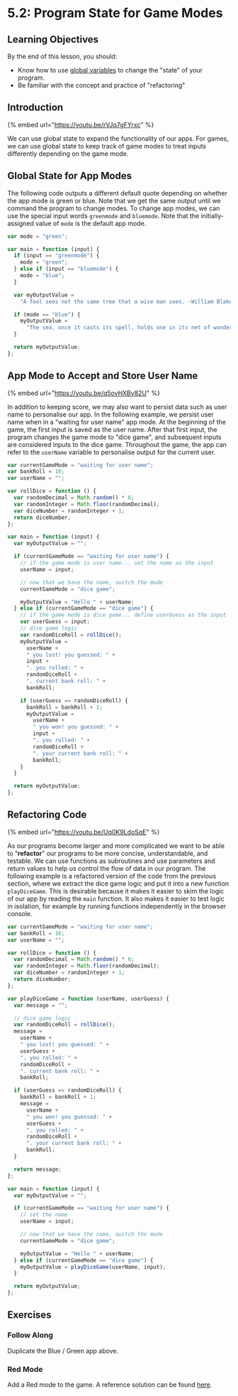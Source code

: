 # 5.2: Program State for Game Modes

## Learning Objectives

By the end of this lesson, you should:

- Know how to use [global variables](5.1-program-lifecycle-and-state.md#global-variables) to change the "state" of your program.
- Be familiar with the concept and practice of "refactoring"

## Introduction

{% embed url="https://youtu.be/rVJq7gFYrxc" %}

We can use global state to expand the functionality of our apps. For games, we can use global state to keep track of game modes to treat inputs differently depending on the game mode.

## Global State for App Modes

The following code outputs a different default quote depending on whether the app mode is green or blue. Note that we get the same output until we command the program to change modes. To change app modes, we can use the special input words `greenmode` and `bluemode`. Note that the initially-assigned value of `mode` is the default app mode.

```javascript
var mode = "green";

var main = function (input) {
  if (input == "greenmode") {
    mode = "green";
  } else if (input == "bluemode") {
    mode = "blue";
  }

  var myOutputValue =
    "A fool sees not the same tree that a wise man sees. -William Blake";

  if (mode == "blue") {
    myOutputValue =
      "The sea, once it casts its spell, holds one in its net of wonder forever. -Jacques Cousteau";
  }

  return myOutputValue;
};
```

## App Mode to Accept and Store User Name

{% embed url="https://youtu.be/q5ovHXBy82U" %}

In addition to keeping score, we may also want to persist data such as user name to personalise our app. In the following example, we persist user name when in a "waiting for user name" app mode. At the beginning of the game, the first input is saved as the user name. After that first input, the program changes the game mode to "dice game", and subsequent inputs are considered inputs to the dice game. Throughout the game, the app can refer to the `userName` variable to personalise output for the current user.

```javascript
var currentGameMode = "waiting for user name";
var bankRoll = 10;
var userName = "";

var rollDice = function () {
  var randomDecimal = Math.random() * 6;
  var randomInteger = Math.floor(randomDecimal);
  var diceNumber = randomInteger + 1;
  return diceNumber;
};

var main = function (input) {
  var myOutputValue = "";

  if (currentGameMode == "waiting for user name") {
    // if the game mode is user name... set the name as the input
    userName = input;

    // now that we have the name, switch the mode
    currentGameMode = "dice game";

    myOutputValue = "Hello " + userName;
  } else if (currentGameMode == "dice game") {
    // if the game mode is dice game... define userGuess as the input
    var userGuess = input;
    // dice game logic
    var randomDiceRoll = rollDice();
    myOutputValue =
      userName +
      " you lost! you guessed: " +
      input +
      ". you rolled: " +
      randomDiceRoll +
      ". current bank roll: " +
      bankRoll;

    if (userGuess == randomDiceRoll) {
      bankRoll = bankRoll + 1;
      myOutputValue =
        userName +
        " you won! you guessed: " +
        input +
        ". you rolled: " +
        randomDiceRoll +
        ". your current bank roll: " +
        bankRoll;
    }
  }

  return myOutputValue;
};
```

## Refactoring Code

{% embed url="https://youtu.be/Uq0K9LdoSqE" %}

As our programs become larger and more complicated we want to be able to "**refactor**" our programs to be more concise, understandable, and testable. We can use functions as subroutines and use parameters and return values to help us control the flow of data in our program. The following example is a refactored version of the code from the previous section, where we extract the dice game logic and put it into a new function `playDiceGame`. This is desirable because it makes it easier to skim the logic of our app by reading the `main` function. It also makes it easier to test logic in isolation, for example by running functions independently in the browser console.

```javascript
var currentGameMode = "waiting for user name";
var bankRoll = 10;
var userName = "";

var rollDice = function () {
  var randomDecimal = Math.random() * 6;
  var randomInteger = Math.floor(randomDecimal);
  var diceNumber = randomInteger + 1;
  return diceNumber;
};

var playDiceGame = function (userName, userGuess) {
  var message = "";

  // dice game logic
  var randomDiceRoll = rollDice();
  message =
    userName +
    " you lost! you guessed: " +
    userGuess +
    ". you rolled: " +
    randomDiceRoll +
    ". current bank roll: " +
    bankRoll;

  if (userGuess == randomDiceRoll) {
    bankRoll = bankRoll + 1;
    message =
      userName +
      " you won! you guessed: " +
      userGuess +
      ". you rolled: " +
      randomDiceRoll +
      ". your current bank roll: " +
      bankRoll;
  }

  return message;
};

var main = function (input) {
  var myOutputValue = "";

  if (currentGameMode == "waiting for user name") {
    // set the name
    userName = input;

    // now that we have the name, switch the mode
    currentGameMode = "dice game";

    myOutputValue = "Hello " + userName;
  } else if (currentGameMode == "dice game") {
    myOutputValue = playDiceGame(userName, input);
  }

  return myOutputValue;
};
```

## Exercises

### Follow Along

Duplicate the Blue / Green app above.

### Red Mode

Add a Red mode to the game. A reference solution can be found [here](https://github.com/rocketacademy/fundamentals-starter-code/tree/8.2-refSolns).
